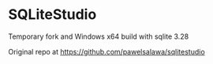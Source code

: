 # SQLiteStudio
Temporary fork and Windows x64 build with sqlite 3.28

Original repo at https://github.com/pawelsalawa/sqlitestudio